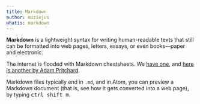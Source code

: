 ```yaml
---
title: Markdown
author: muziejus
whatis: markdown
---
```


**Markdown** is a lightweight syntax for writing human-readable texts that still
can be formatted into web pages, letters, essays, or even books—paper and
electronic.

The internet is flooded with Markdown cheatsheets. We [have
one](/markdown-cheatsheet), and [here is another by Adam
Pritchard](https://github.com/adam-p/markdown-here/wiki/Markdown-Cheatsheet).

Markdown files typically end in `.md`, and in Atom, you can preview a Markdown
document (that is, see how it gets converted into a web page), by typing
<kbd><kbd>ctrl</kbd> <kbd>shift</kbd> <kbd>m</kbd></kbd>.


